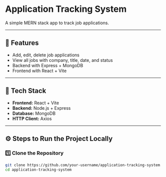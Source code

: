 # Application Tracking System

A simple MERN stack app to track job applications.

---

## 🚀 Features
- Add, edit, delete job applications
- View all jobs with company, title, date, and status
- Backend with Express + MongoDB
- Frontend with React + Vite

---

## 🧩 Tech Stack
- **Frontend:** React + Vite
- **Backend:** Node.js + Express
- **Database:** MongoDB
- **HTTP Client:** Axios

---

## ⚙️ Steps to Run the Project Locally

### 1️⃣ Clone the Repository
```bash
git clone https://github.com/your-username/application-tracking-system.git
cd application-tracking-system
